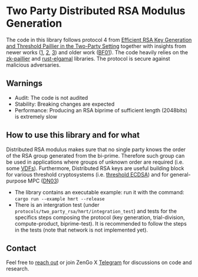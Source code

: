 # Two Party Distributed RSA Modulus Generation

The code in this library follows protocol 4 from [Efficient RSA Key Generation and Threshold Paillier in the Two-Party Setting](https://eprint.iacr.org/2011/494.pdf) together with insights from newer works ([1](https://eprint.iacr.org/2018/577.pdf), [2](https://eprint.iacr.org/2020/370.pdf), [3](https://eprint.iacr.org/2020/374)) and older work ([BF01](https://crypto.stanford.edu/~dabo/pubs/papers/sharing.ps)). The code heavily relies on the [zk-paillier](https://github.com/ZenGo-X/zk-paillier) and [rust-elgamal](https://github.com/ZenGo-X/rust-elgamal) libraries. The protocol is secure against malicious adversaries.

## Warnings
- Audit: The code is not audited
- Stability: Breaking changes are expected
- Performance: Producing an RSA biprime of sufficient length (2048bits) is extremely slow


## How to use this library and for what
Distributed RSA modulus makes sure that no single party knows the order of the RSA group generated from the bi-prime. Therefore such group can be used in applications where groups of unknown order are required (i.e. some [VDFs](https://eprint.iacr.org/2018/601.pdf)). Furthermore, Distributed RSA keys are useful building block for various threshold cryptosystems (i.e. [threshold ECDSA](https://eprint.iacr.org/2016/013.pdf)) and for general-purpose MPC ([DN03](https://iacr.org/archive/crypto2003/27290247/27290247.ps))

- The library contains an executable example: run it with the command: `cargo run --example hmrt --release` 
- There is an intergration test (under `protocols/two_party_rsa/hmrt/integration_test`) and tests for the specifics steps composing the protocol (key generation, trial-division, compute-product, biprime-test). It is recommended to follow the steps in the tests (note that network is not implemented yet).   


## Contact
Feel free to [reach out](mailto:omer@kzencorp.com) or join ZenGo X [Telegram](https://t.me/joinchat/ET1mddGXRoyCxZ-7) for discussions on code and research.
